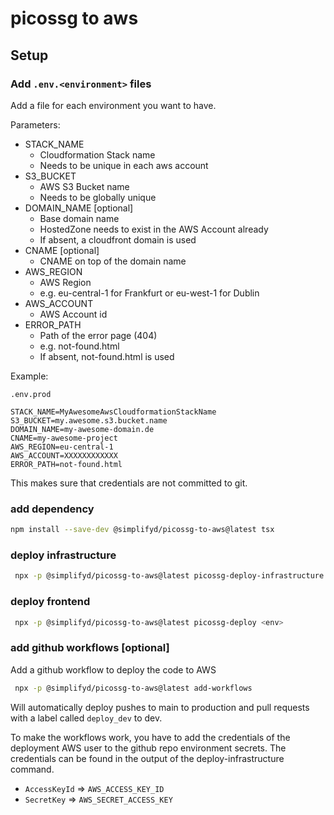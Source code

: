 # picossg to aws

## Setup

### Add `.env.<environment>` files

Add a file for each environment you want to have.

Parameters:

* STACK_NAME
    * Cloudformation Stack name
    * Needs to be unique in each aws account
* S3_BUCKET
    * AWS S3 Bucket name
    * Needs to be globally unique
* DOMAIN_NAME [optional]
    * Base domain name
    * HostedZone needs to exist in the AWS Account already
    * If absent, a cloudfront domain is used
* CNAME [optional]
    * CNAME on top of the domain name
* AWS_REGION
    * AWS Region
    * e.g. eu-central-1 for Frankfurt or eu-west-1 for Dublin
* AWS_ACCOUNT
    * AWS Account id
* ERROR_PATH
    * Path of the error page (404)
    * e.g. not-found.html
    * If absent, not-found.html is used

Example:

`.env.prod`

```
STACK_NAME=MyAwesomeAwsCloudformationStackName
S3_BUCKET=my.awesome.s3.bucket.name
DOMAIN_NAME=my-awesome-domain.de
CNAME=my-awesome-project
AWS_REGION=eu-central-1
AWS_ACCOUNT=XXXXXXXXXXXX
ERROR_PATH=not-found.html
```

This makes sure that credentials are not committed to git.

### add dependency

```bash
npm install --save-dev @simplifyd/picossg-to-aws@latest tsx
```

### deploy infrastructure

```bash
 npx -p @simplifyd/picossg-to-aws@latest picossg-deploy-infrastructure <env> <aws-profile>
```

### deploy frontend

```bash
 npx -p @simplifyd/picossg-to-aws@latest picossg-deploy <env>
```

### add github workflows [optional]

Add a github workflow to deploy the code to AWS

```bash
 npx -p @simplifyd/picossg-to-aws@latest add-workflows
```

Will automatically deploy pushes to main to production and pull requests with a label called `deploy_dev` to dev.

To make the workflows work, you have to add the credentials of the deployment AWS user to the github repo environment
secrets. The credentials can be found in the output of the deploy-infrastructure command.

* `AccessKeyId` => `AWS_ACCESS_KEY_ID`
* `SecretKey` => `AWS_SECRET_ACCESS_KEY`